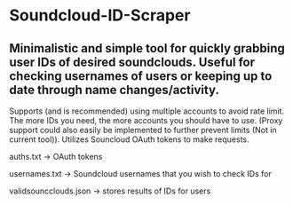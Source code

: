 # Soundcloud-ID-Scraper
Minimalistic and simple tool for quickly grabbing user IDs of desired soundclouds. Useful for checking usernames of users or keeping up to date through name changes/activity.
-------------------------------------------------------------------------
Supports (and is recommended) using multiple accounts to avoid rate limit. The more IDs you need, the more accounts you should have to use. (Proxy support could also easily be implemented to further prevent limits (Not in current tool)).
Utilizes Souncloud OAuth tokens to make requests. 

auths.txt -> OAuth tokens 

usernames.txt -> Soundcloud usernames that you wish to check IDs for 

validsouncclouds.json -> stores results of IDs for users 
